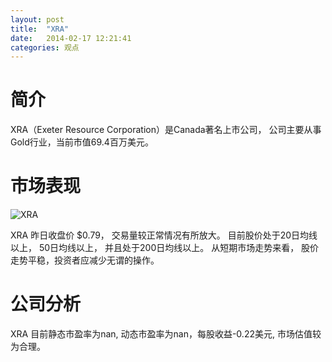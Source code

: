 ```yaml
---
layout: post
title:  "XRA"
date:   2014-02-17 12:21:41
categories: 观点
---
```


# 简介
XRA（Exeter Resource Corporation）是Canada著名上市公司，
公司主要从事Gold行业，当前市值69.4百万美元。

# 市场表现

![XRA](http://finviz.com/chart.ashx?t=XRA&ty=c&ta=1&p=d&s=l)

XRA 昨日收盘价 $0.79，
交易量较正常情况有所放大。
目前股价处于20日均线以上，
50日均线以上，
并且处于200日均线以上。
从短期市场走势来看，
股价走势平稳，投资者应减少无谓的操作。

# 公司分析
XRA 目前静态市盈率为nan, 动态市盈率为nan，每股收益-0.22美元,
市场估值较为合理。
